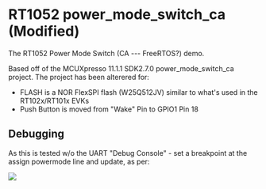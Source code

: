# RT1052 power_mode_switch_ca (Modified)
The RT1052 Power Mode Switch (CA --- FreeRTOS?) demo. 

Based off of the MCUXpresso 11.1.1 SDK2.7.0 power_mode_switch_ca project. 
The project has been alterered for:
- FLASH is a NOR FlexSPI flash (W25Q512JV) similar to what's used in the RT102x/RT101x EVKs
- Push Button is moved from "Wake" Pin to GPIO1 Pin 18


## Debugging

As this is tested w/o the UART "Debug Console" - set a breakpoint at the assign powermode line and update, as per:

![](https://user-images.githubusercontent.com/6960865/85893682-52909680-b7c1-11ea-89cc-70081235a3e1.png)
